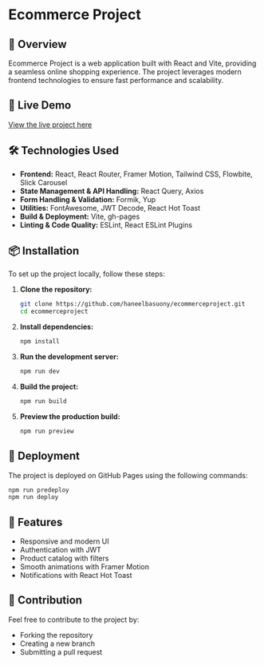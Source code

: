 # Ecommerce Project


## 🚀 Overview
Ecommerce Project is a web application built with React and Vite, providing a seamless online shopping experience. The project leverages modern frontend technologies to ensure fast performance and scalability.

## 🔗 Live Demo
[View the live project here](https://haneelbasuony.github.io/ecommerceproject)

## 🛠 Technologies Used
- **Frontend:** React, React Router, Framer Motion, Tailwind CSS, Flowbite, Slick Carousel
- **State Management & API Handling:** React Query, Axios
- **Form Handling & Validation:** Formik, Yup
- **Utilities:** FontAwesome, JWT Decode, React Hot Toast
- **Build & Deployment:** Vite, gh-pages
- **Linting & Code Quality:** ESLint, React ESLint Plugins

## 📦 Installation
To set up the project locally, follow these steps:

1. **Clone the repository:**
   ```sh
   git clone https://github.com/haneelbasuony/ecommerceproject.git
   cd ecommerceproject
   ```

2. **Install dependencies:**
   ```sh
   npm install
   ```

3. **Run the development server:**
   ```sh
   npm run dev
   ```

4. **Build the project:**
   ```sh
   npm run build
   ```

5. **Preview the production build:**
   ```sh
   npm run preview
   ```

## 🚀 Deployment
The project is deployed on GitHub Pages using the following commands:
```sh
npm run predeploy
npm run deploy
```

## 🎯 Features
- Responsive and modern UI
- Authentication with JWT
- Product catalog with filters
- Smooth animations with Framer Motion
- Notifications with React Hot Toast

## 🤝 Contribution
Feel free to contribute to the project by:
- Forking the repository
- Creating a new branch
- Submitting a pull request

